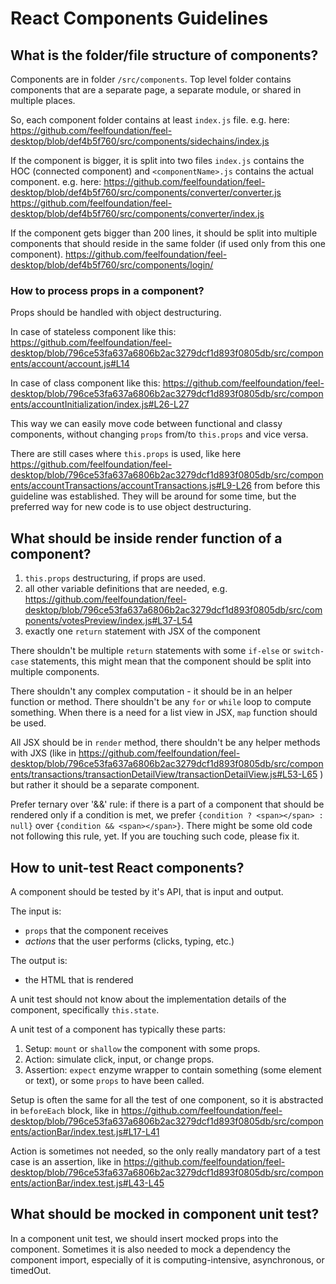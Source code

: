 # React Components Guidelines

## What is the folder/file structure of components?
Components are in folder `/src/components`. Top level folder contains components that are a separate page, a separate module, or shared in multiple places. 

So, each component folder contains at least `index.js` file. 
e.g. here:
https://github.com/feelfoundation/feel-desktop/blob/def4b5f760/src/components/sidechains/index.js

If the component is bigger, it is split into two files `index.js` contains the HOC (connected component) and `<componentName>.js` contains the actual component.
e.g. here:
https://github.com/feelfoundation/feel-desktop/blob/def4b5f760/src/components/converter/converter.js
https://github.com/feelfoundation/feel-desktop/blob/def4b5f760/src/components/converter/index.js

If the component gets bigger than 200 lines, it should be split into multiple components that should reside in the same folder (if used only from this one component).
https://github.com/feelfoundation/feel-desktop/blob/def4b5f760/src/components/login/

### How to process props in a component?
Props should be handled with object destructuring.

In case of stateless component like this:
https://github.com/feelfoundation/feel-desktop/blob/796ce53fa637a6806b2ac3279dcf1d893f0805db/src/components/account/account.js#L14

In case of class component like this:
https://github.com/feelfoundation/feel-desktop/blob/796ce53fa637a6806b2ac3279dcf1d893f0805db/src/components/accountInitialization/index.js#L26-L27

This way we can easily move code between functional and classy components, without changing `props` from/to `this.props` and vice versa.

There are still cases where `this.props` is used, like here https://github.com/feelfoundation/feel-desktop/blob/796ce53fa637a6806b2ac3279dcf1d893f0805db/src/components/accountTransactions/accountTransactions.js#L9-L26 from before this guideline was established. They will be around for some time, but the preferred way for new code is to use object destructuring.

## What should be inside render function of a component?

1. `this.props` destructuring, if props are used.
2. all other variable definitions that are needed, e.g. https://github.com/feelfoundation/feel-desktop/blob/796ce53fa637a6806b2ac3279dcf1d893f0805db/src/components/votesPreview/index.js#L37-L54
3. exactly one `return` statement with JSX of the component

There shouldn't be multiple `return` statements with some `if-else` or `switch-case` statements, this might mean that the component should be split into multiple components. 

There shouldn't any complex computation - it should be in an helper function or method. There shouldn't be any `for` or `while` loop  to compute something. When there is a need for a list view in JSX, `map` function should be used.

All JSX should be in `render` method, there shouldn't be any helper methods with JXS (like in https://github.com/feelfoundation/feel-desktop/blob/796ce53fa637a6806b2ac3279dcf1d893f0805db/src/components/transactions/transactionDetailView/transactionDetailView.js#L53-L65 ) but rather it should be a separate component.

Prefer ternary over '&&' rule: if there is a part of a component that should be rendered only if a condition is met, we prefer `{condition ? <span></span> : null}` over `{condition && <span></span>}`. There might be some old code not following this rule, yet. If you are touching such code, please fix it.

## How to unit-test React components?
A component should be tested by it's API, that is input and output.

The input is:
- `props` that the component receives
- *actions* that the user performs (clicks, typing, etc.)

The output is:
- the HTML that is rendered

A unit test should not know about the implementation details of the component, specifically `this.state`.

A unit test of a component has typically these parts:

1. Setup: `mount` or `shallow` the component with some props.
2. Action: simulate click, input, or change props.
3. Assertion: `expect` enzyme wrapper to contain something (some element or text), or some `props` to have been called.

Setup is often the same for all the test of one component, so it is abstracted in `beforeEach` block, like in https://github.com/feelfoundation/feel-desktop/blob/796ce53fa637a6806b2ac3279dcf1d893f0805db/src/components/actionBar/index.test.js#L17-L41

Action is sometimes not needed, so the only really mandatory part of a test case is an assertion, like in https://github.com/feelfoundation/feel-desktop/blob/796ce53fa637a6806b2ac3279dcf1d893f0805db/src/components/actionBar/index.test.js#L43-L45

## What should be mocked in component unit test?

In a component unit test, we should insert mocked props into the component. Sometimes it is also needed to mock a dependency the component import, especially of it is computing-intensive, asynchronous, or timedOut.

